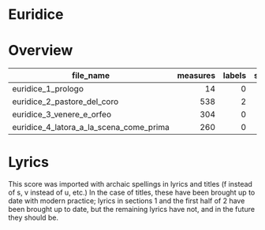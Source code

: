 # Euridice


# Overview
|               file_name               |measures|labels|standard|annotators|reviewers|
|---------------------------------------|-------:|-----:|--------|----------|---------|
|euridice_1_prologo                     |      14|     0|        |          |         |
|euridice_2_pastore_del_coro            |     538|     2|        |          |         |
|euridice_3_venere_e_orfeo              |     304|     0|        |          |         |
|euridice_4_latora_a_la_scena_come_prima|     260|     0|        |          |         |

# Lyrics
This score was imported with archaic spellings in lyrics and titles (f instead of s, v instead of u, etc.) In the case of titles, these have been brought up to date with modern practice; lyrics in sections 1 and the first half of 2 have been brought up to date, but the remaining lyrics have not, and in the future they should be.
